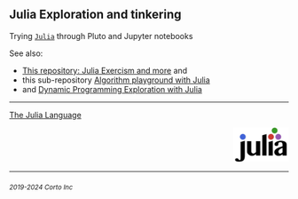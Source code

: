 ## Julia Exploration and tinkering

Trying [`Julia`](https://www.julialang.org/) through Pluto and Jupyter notebooks

See also:
  - [This repository: Julia Exercism and more](https://github.com/pascal-p/julia-exercism) and
  - this sub-repository [Algorithm playground with Julia](https://github.com/pascal-p/julia-exercism/tree/master/Algo)
  - and [Dynamic Programming Exploration with Julia](https://github.com/pascal-p/jdp)


<hr />

  [The Julia Language](https://www.julialang.org/)

<div align="right">
    <img src="https://github.com/pascal-p/julia-notebooks/blob/main/Data%20Science%20From%20Scratch/src/julia-logo.svg" alt="JuliaLang Logo" width="100px" />
</div>


<hr />

<p><sub><em>2019-2024 Corto Inc</sub></em></p>
